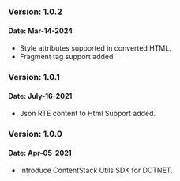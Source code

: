 
### Version: 1.0.2
#### Date: Mar-14-2024
- Style attributes supported in converted HTML.
- Fragment tag support added

### Version: 1.0.1 
#### Date: July-16-2021
- Json RTE content to Html Support added.

### Version: 1.0.0 
#### Date: Apr-05-2021
- Introduce ContentStack Utils SDK for DOTNET.
